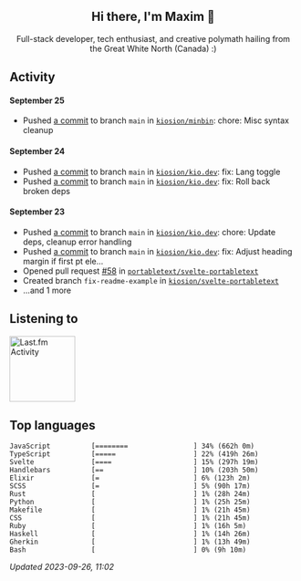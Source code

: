 <!-- deno-fmt-ignore-file -->
<div align="center">
  <h2>Hi there, I'm Maxim 👋</h2>
  <p>Full-stack developer, tech enthusiast, and creative polymath hailing from the Great White North (Canada) :)</p>
</div>


## Activity


#### September 25
* Pushed [a commit](https://github.com/kiosion/minbin/commit/603bd1ec955c5a8ee0763d2f1025d441d1ec225e) to branch `main` in [`kiosion/minbin`](https://github.com/kiosion/minbin): chore: Misc syntax cleanup

#### September 24
* Pushed [a commit](https://github.com/kiosion/kio.dev/commit/08363f7161387547606046fe7f48b31099cf75ea) to branch `main` in [`kiosion/kio.dev`](https://github.com/kiosion/kio.dev): fix: Lang toggle
* Pushed [a commit](https://github.com/kiosion/kio.dev/commit/79603ba505d9941656752151823436e2f326b6cd) to branch `main` in [`kiosion/kio.dev`](https://github.com/kiosion/kio.dev): fix: Roll back broken deps

#### September 23
* Pushed [a commit](https://github.com/kiosion/kio.dev/commit/a131f37e057ea7fa7678bee553fa6749451401b8) to branch `main` in [`kiosion/kio.dev`](https://github.com/kiosion/kio.dev): chore: Update deps, cleanup error handling
* Pushed [a commit](https://github.com/kiosion/kio.dev/commit/d057f2ca09f12a9e95efac7afb81cf6557b81ab8) to branch `main` in [`kiosion/kio.dev`](https://github.com/kiosion/kio.dev): fix: Adjust heading margin if first pt ele...
* Opened pull request [#58](https://github.com/portabletext/svelte\-portabletext/pull/58) in [`portabletext/svelte-portabletext`](https://github.com/portabletext/svelte\-portabletext)
* Created branch `fix-readme-example` in [`kiosion/svelte-portabletext`](https://github.com/kiosion/svelte\-portabletext)
* ...and 1 more


## Listening to

<a href="https://github.com/kiosion/toru"><picture>
  <source media="(prefers-color-scheme: dark)" srcset="https://toru.kio.dev/api/v1/kiosion?blur&border_width=0&border_radius=38&theme=nord">
  <source media="(prefers-color-scheme: light)" srcset="https://toru.kio.dev/api/v1/kiosion?blur&border_width=0&border_radius=38&theme=light">
  <img alt="Last.fm Activity" src="https://toru.kio.dev/api/v1/kiosion?blur&border_width=0&border_radius=38" height="115" />
</picture></a>


## Top languages

```
JavaScript          [========                ] 34% (662h 0m)
TypeScript          [=====                   ] 22% (419h 26m)
Svelte              [====                    ] 15% (297h 19m)
Handlebars          [==                      ] 10% (203h 50m)
Elixir              [=                       ] 6% (123h 2m)
SCSS                [=                       ] 5% (90h 17m)
Rust                [                        ] 1% (28h 24m)
Python              [                        ] 1% (25h 25m)
Makefile            [                        ] 1% (21h 45m)
CSS                 [                        ] 1% (21h 45m)
Ruby                [                        ] 1% (16h 5m)
Haskell             [                        ] 1% (14h 26m)
Gherkin             [                        ] 1% (13h 49m)
Bash                [                        ] 0% (9h 10m)
```

_Updated 2023-09-26, 11:02_

